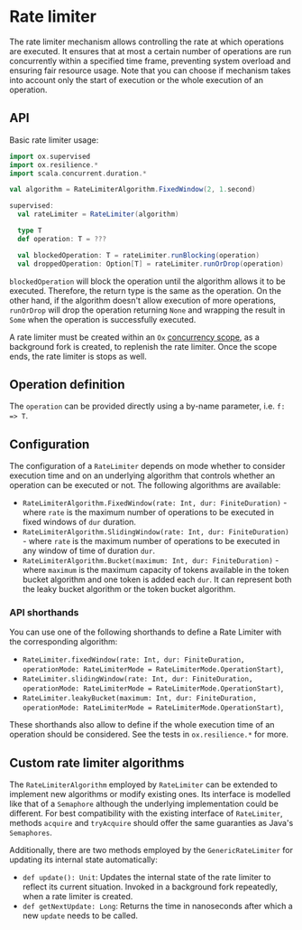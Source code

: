 # Rate limiter

The rate limiter mechanism allows controlling the rate at which operations are executed. It ensures that at most a certain number of operations are run concurrently within a specified time frame, preventing system overload and ensuring fair resource usage. Note that you can choose if mechanism takes into account only the start of execution or the whole execution of an operation. 

## API

Basic rate limiter usage:

```scala mdoc:compile-only
import ox.supervised
import ox.resilience.*
import scala.concurrent.duration.*

val algorithm = RateLimiterAlgorithm.FixedWindow(2, 1.second)

supervised: 
  val rateLimiter = RateLimiter(algorithm)

  type T
  def operation: T = ???

  val blockedOperation: T = rateLimiter.runBlocking(operation)
  val droppedOperation: Option[T] = rateLimiter.runOrDrop(operation)
```

`blockedOperation` will block the operation until the algorithm allows it to be executed. Therefore, the return type is the same as the operation. On the other hand, if the algorithm doesn't allow execution of more operations, `runOrDrop` will drop the operation returning `None` and wrapping the result in `Some` when the operation is successfully executed.

A rate limiter must be created within an `Ox` [concurrency scope](../structured-concurrency/fork-join.md), as a background fork is created, to replenish the rate limiter. Once the scope ends, the rate limiter is stops as well.

## Operation definition

The `operation` can be provided directly using a by-name parameter, i.e. `f: => T`.

## Configuration

The configuration of a `RateLimiter` depends on mode whether to consider execution time and on an underlying algorithm that controls whether an operation can be executed or not. The following algorithms are available:
- `RateLimiterAlgorithm.FixedWindow(rate: Int, dur: FiniteDuration)` - where `rate` is the maximum number of operations to be executed in fixed windows of `dur` duration.
- `RateLimiterAlgorithm.SlidingWindow(rate: Int, dur: FiniteDuration)` - where `rate` is the maximum number of operations to be executed in any window of time of duration `dur`.
- `RateLimiterAlgorithm.Bucket(maximum: Int, dur: FiniteDuration)` - where `maximum` is the maximum capacity of tokens available in the token bucket algorithm and one token is added each `dur`. It can represent both the leaky bucket algorithm or the token bucket algorithm.

### API shorthands

You can use one of the following shorthands to define a Rate Limiter with the corresponding algorithm:

- `RateLimiter.fixedWindow(rate: Int, dur: FiniteDuration, operationMode: RateLimiterMode = RateLimiterMode.OperationStart)`,
- `RateLimiter.slidingWindow(rate: Int, dur: FiniteDuration, operationMode: RateLimiterMode = RateLimiterMode.OperationStart)`,
- `RateLimiter.leakyBucket(maximum: Int, dur: FiniteDuration, operationMode: RateLimiterMode = RateLimiterMode.OperationStart)`,

These shorthands also allow to define if the whole execution time of an operation should be considered.
See the tests in `ox.resilience.*` for more.

## Custom rate limiter algorithms

The `RateLimiterAlgorithm` employed by `RateLimiter` can be extended to implement new algorithms or modify existing ones. Its interface is modelled like that of a `Semaphore` although the underlying implementation could be different. For best compatibility with the existing interface of `RateLimiter`, methods `acquire` and `tryAcquire` should offer the same guaranties as Java's `Semaphores`.

Additionally, there are two methods employed by the `GenericRateLimiter` for updating its internal state automatically:
- `def update(): Unit`: Updates the internal state of the rate limiter to reflect its current situation. Invoked in a background fork repeatedly, when a rate limiter is created.
- `def getNextUpdate: Long`: Returns the time in nanoseconds after which a new `update` needs to be called.
